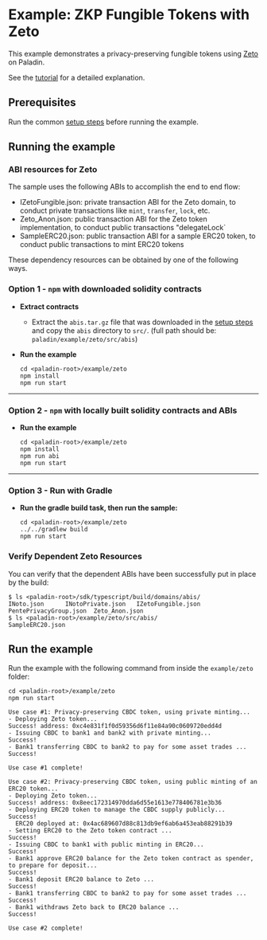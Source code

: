 # Example: ZKP Fungible Tokens with Zeto

This example demonstrates a privacy-preserving fungible tokens using [Zeto](https://github.com/hyperledger-labs/zeto) on Paladin.

See the [tutorial](https://lf-decentralized-trust-labs.github.io/paladin/head/tutorials/zkp-cbdc/) for a detailed explanation.

## Prerequisites

Run the common [setup steps](../README.md) before running the example.

## Running the example

### ABI resources for Zeto

The sample uses the following ABIs to accomplish the end to end flow:

- IZetoFungible.json: private transaction ABI for the Zeto domain, to conduct private transactions like `mint`, `transfer`, `lock`, etc.
- Zeto_Anon.json: public transaction ABI for the Zeto token implementation, to conduct public transactions "delegateLock`
- SampleERC20.json: public transaction ABI for a sample ERC20 token, to conduct public transactions to mint ERC20 tokens

These dependency resources can be obtained by one of the following ways.

### Option 1 - `npm` with downloaded solidity contracts

- **Extract contracts**

  - Extract the `abis.tar.gz` file that was downloaded in the [setup steps](../README.md) and copy the `abis` directory to `src/`. (full path should be: `paladin/example/zeto/src/abis`)

- **Run the example**

  ```shell
  cd <paladin-root>/example/zeto
  npm install
  npm run start
  ```

---

### Option 2 - `npm` with locally built solidity contracts and ABIs

- **Run the example**

  ```shell
  cd <paladin-root>/example/zeto
  npm install
  npm run abi
  npm run start
  ```

---

### Option 3 - Run with Gradle

- **Run the gradle build task, then run the sample:**

  ```shell
  cd <paladin-root>/example/zeto
  ../../gradlew build
  npm run start
  ```

### Verify Dependent Zeto Resources

You can verify that the dependent ABIs have been successfully put in place by the build:

```shell
$ ls <paladin-root>/sdk/typescript/build/domains/abis/
INoto.json		INotoPrivate.json	IZetoFungible.json	PentePrivacyGroup.json	Zeto_Anon.json
$ ls <paladin-root>/example/zeto/src/abis/
SampleERC20.json
```

## Run the example

Run the example with the following command from inside the `example/zeto` folder:

```shell
cd <paladin-root>/example/zeto
npm run start

Use case #1: Privacy-preserving CBDC token, using private minting...
- Deploying Zeto token...
Success! address: 0xc4e831f1f0d59356d6f11e84a90c0609720edd4d
- Issuing CBDC to bank1 and bank2 with private minting...
Success!
- Bank1 transferring CBDC to bank2 to pay for some asset trades ...
Success!

Use case #1 complete!

Use case #2: Privacy-preserving CBDC token, using public minting of an ERC20 token...
- Deploying Zeto token...
Success! address: 0x8eec172314970dda6d55e1613e778406781e3b36
- Deploying ERC20 token to manage the CBDC supply publicly...
Success!
  ERC20 deployed at: 0x4ac689607d88c813db9ef6ab6a453eab88291b39
- Setting ERC20 to the Zeto token contract ...
Success!
- Issuing CBDC to bank1 with public minting in ERC20...
Success!
- Bank1 approve ERC20 balance for the Zeto token contract as spender, to prepare for deposit...
Success!
- Bank1 deposit ERC20 balance to Zeto ...
Success!
- Bank1 transferring CBDC to bank2 to pay for some asset trades ...
Success!
- Bank1 withdraws Zeto back to ERC20 balance ...
Success!

Use case #2 complete!
```
